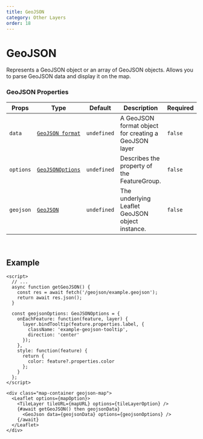 ```yaml
---
title: GeoJSON
category: Other Layers
order: 18
---
```


<script>
  import GeoJSONUsage from '/src/common/sample/geojson/GeoJSONUsage.svelte';
</script>

# GeoJSON

Represents a GeoJSON object or an array of GeoJSON objects. Allows you to parse GeoJSON data and display it on the map.

### GeoJSON Properties

<div class='doc-table-container'>

| Props | Type | Default | Description | Required |
| --- | --- | --- | --- | -- |
| `data` | [`GeoJSON format`](https://datatracker.ietf.org/doc/html/rfc7946) | `undefined` | A GeoJSON format object for creating a GeoJSON layer | `false` |
| `options` | [`GeoJSONOptions`](https://leafletjs.com/reference.html#geojson-option) | `undefined` | Describes the property of the FeatureGroup. | `false` |
| `geojson` | [`GeoJSON`](https://leafletjs.com/reference.html#geojson) | `undefined` | The underlying Leaflet GeoJSON object instance. | `false` |

</div>
<br>

## Example

<div class='example'>
  <GeoJSONUsage />

  ```svelte
  <script>
    // ...
    async function getGeoJSON() {
      const res = await fetch('/geojson/example.geojson');
      return await res.json();
    }

    const geojsonOptions: GeoJSONOptions = {
      onEachFeature: function(feature, layer) {
        layer.bindTooltip(feature.properties.label, {
          className: 'example-geojson-tooltip',
          direction: 'center'
        });
      },
      style: function(feature) {
        return {
          color: feature?.properties.color
        };
      }
    };
  </script>

  <div class="map-container geojson-map">
    <Leaflet options={mapOption}>
      <TileLayer tileURL={mapURL} options={tileLayerOption} />
      {#await getGeoJSON() then geojsonData}
        <GeoJson data={geojsonData} options={geojsonOptions} />
      {/await}
    </Leaflet>
  </div>
  ```

</div>
